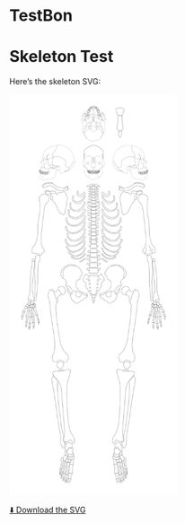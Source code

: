 # TestBon

# Skeleton Test

Here’s the skeleton SVG:

<!-- Inline preview -->
<img src= "https://raw.githubusercontent.com/Nika72/TestBon/main/szkielet_base_plain_no_markings_ids.svg"
     alt="Skeleton SVG" width="300">

<a href="https://raw.githubusercontent.com/Nika72/TestBon/main/szkielet_base_plain_no_markings_ids.svg" download="skeleton.svg">⬇️ Download the SVG</a>
